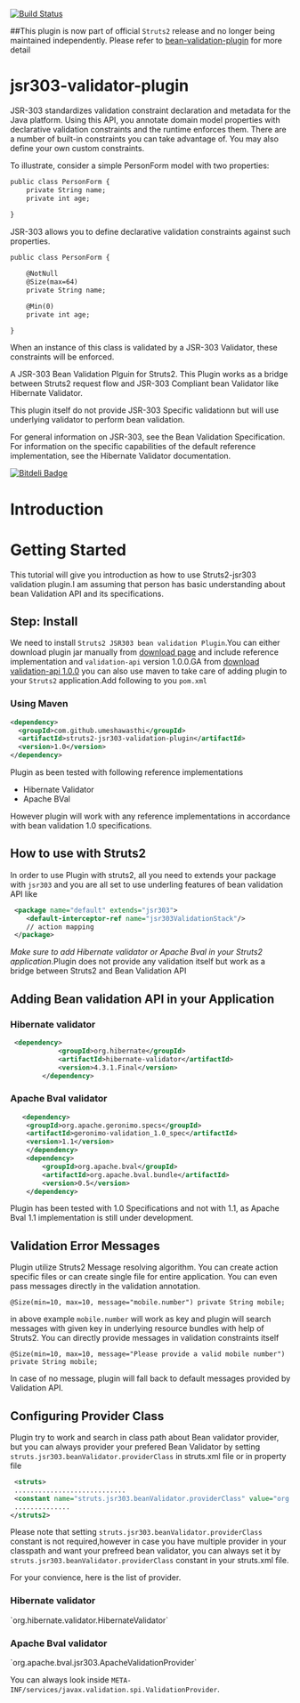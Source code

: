 [![Build Status](https://travis-ci.org/umeshawasthi/jsr303-validator-plugin.png?branch=master)](https://travis-ci.org/umeshawasthi/jsr303-validator-plugin)

##This plugin is now part of official `Struts2` release and no longer being maintained independently. Please refer to [bean-validation-plugin](https://struts.apache.org/docs/bean-validation-plugin.html) for more detail


jsr303-validator-plugin
=======================

JSR-303 standardizes validation constraint declaration and metadata for the Java platform. Using this API, 
you annotate domain model properties with declarative validation constraints and the runtime enforces them. 
There are a number of built-in constraints you can take advantage of. You may also define your own custom constraints. 

To illustrate, consider a simple PersonForm model with two properties:

```xml
public class PersonForm {
    private String name;
    private int age;
	
}
```
JSR-303 allows you to define declarative validation constraints against such properties.

```xml
public class PersonForm {

    @NotNull
    @Size(max=64)
    private String name;

    @Min(0)
    private int age;

}
```
When an instance of this class is validated by a JSR-303 Validator, these constraints will be enforced. 

A JSR-303 Bean Validation Plguin for Struts2.
This Plugin works as a bridge between Struts2 request flow and JSR-303 Compliant bean Validator like Hibernate Validator.

This plugin itself do not provide JSR-303 Specific validationn but will use underlying validator to perform bean validation.

For general information on JSR-303, see the Bean Validation Specification. 
For information on the specific capabilities of the default reference implementation, see the Hibernate Validator documentation.

[![Bitdeli Badge](https://d2weczhvl823v0.cloudfront.net/umeshawasthi/jsr303-validator-plugin/trend.png)](https://bitdeli.com/free "Bitdeli Badge")

<script>
  (function(i,s,o,g,r,a,m){i['GoogleAnalyticsObject']=r;i[r]=i[r]||function(){
  (i[r].q=i[r].q||[]).push(arguments)},i[r].l=1*new Date();a=s.createElement(o),
  m=s.getElementsByTagName(o)[0];a.async=1;a.src=g;m.parentNode.insertBefore(a,m)
  })(window,document,'script','//www.google-analytics.com/analytics.js','ga');

  ga('create', 'UA-12895099-2', 'github.com');
  ga('send', 'pageview');

</script>

# Introduction

# Getting Started #
This tutorial will give you introduction as how to use Struts2-jsr303 validation plugin.I am assuming that person has basic understanding about bean Validation API and its specifications.

## Step: Install

We need to install `Struts2 JSR303 bean validation Plugin`.You can either download plugin jar manually from [download page](http://central.maven.org/maven2/com/github/umeshawasthi/struts2-jsr303-validation-plugin) and include reference implementation
and `validation-api` version 1.0.0.GA from [download validation-api 1.0.0](http://mvnrepository.com/artifact/javax.validation/validation-api/1.0.0.GA)
you can also use maven to take care of adding plugin to your `Struts2` application.Add following to you `pom.xml`

### Using Maven
```xml
<dependency>
  <groupId>com.github.umeshawasthi</groupId>
  <artifactId>struts2-jsr303-validation-plugin</artifactId>
  <version>1.0</version>
</dependency>
```

Plugin as been tested with following reference implementations
* Hibernate Validator 
* Apache BVal

However plugin will work with any reference implementations in accordance with bean validation 1.0 specifications.

## How to use with Struts2
In order to use Plugin with struts2, all you need to extends your package with `jsr303` and you are all set to use underling features of bean validation API like
```xml
 <package name="default" extends="jsr303">
    <default-interceptor-ref name="jsr303ValidationStack"/>
    // action mapping
 </package>
```
_Make sure to add Hibernate validator or Apache Bval in your Struts2 application_.Plugin does not provide any validation itself but work as a bridge between Struts2 and Bean Validation API

## Adding Bean validation API in your Application

###  Hibernate validator
```xml
 <dependency>
            <groupId>org.hibernate</groupId>
            <artifactId>hibernate-validator</artifactId>
            <version>4.3.1.Final</version>
        </dependency>
```
### Apache Bval validator
```xml
   <dependency>
	<groupId>org.apache.geronimo.specs</groupId>
	<artifactId>geronimo-validation_1.0_spec</artifactId>
	<version>1.1</version>
    </dependency>
    <dependency>
		<groupId>org.apache.bval</groupId>
		<artifactId>org.apache.bval.bundle</artifactId>
		<version>0.5</version>
    </dependency>
```
Plugin has been tested with 1.0 Specifications and not with 1.1, as Apache Bval 1.1 implementation is still under development.

## Validation Error Messages
Plugin utilize Struts2 Message resolving algorithm. You can create action specific files or can create single file for entire application.
You can even pass messages directly in the validation annotation.

`@Size(min=10, max=10, message="mobile.number")
 private String mobile;`

in above example `mobile.number` will work as key and plugin will search messages with given key in underlying resource bundles with help of Struts2.
You can directly provide messages in validation constraints itself

`@Size(min=10, max=10, message="Please provide a valid mobile number")
 private String mobile;`

In case of no message, plugin will fall back to default messages provided by Validation API.

## Configuring Provider Class
Plugin try to work and search in class path about Bean validator provider, but you can always provider your prefered Bean Validator by setting 
`struts.jsr303.beanValidator.providerClass` in struts.xml file or in property file

```xml 
 <struts>
 ............................
 <constant name="struts.jsr303.beanValidator.providerClass" value="org.hibernate.validator.HibernateValidator"/>
 ..............
</struts2>
```
 
 Please note that  setting `struts.jsr303.beanValidator.providerClass` constant is not required,however in case you have multiple provider in your
 classpath and want your prefreed bean validator, you can always set it by `struts.jsr303.beanValidator.providerClass` constant in 
 your struts.xml file.
 
 For your convience, here is the list of provider. 
 
 <h3>Hibernate validator</h3>
 `org.hibernate.validator.HibernateValidator`
 
  <h3>Apache Bval validator</h3>
 `org.apache.bval.jsr303.ApacheValidationProvider`
 
 You can always look inside `META-INF/services/javax.validation.spi.ValidationProvider`.
 
 


